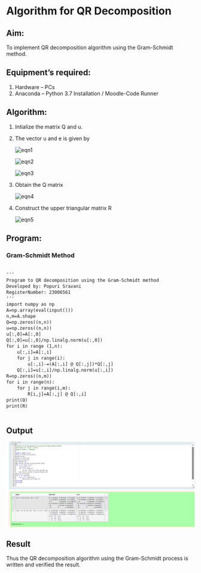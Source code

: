 # Algorithm for QR Decomposition
## Aim:

To implement QR decomposition algorithm using the Gram-Schmidt method.

## Equipment’s required:

1.	Hardware – PCs
2.	Anaconda – Python 3.7 Installation / Moodle-Code Runner

## Algorithm:
1.	Intialize the matrix Q and u.
2.	The vector u and e is given by

    ![eqn1](./ex4.jpg)

    ![eqn2](./ex6.jpg)

    ![eqn3](./ex3.jpg)

3.	Obtain the Q matrix   

    ![eqn4](./ex1.jpg)

4.	Construct the upper triangular matrix R

    ![eqn5](./ex2.jpg)



## Program:
### Gram-Schmidt Method
```

''' 
Program to QR decomposition using the Gram-Schmidt method
Developed by: Popuri Sravani
RegisterNumber: 23006561
'''
import numpy as np
A=np.array(eval(input()))
n,m=A.shape
Q=np.zeros((n,n))
u=np.zeros((n,n))
u[:,0]=A[:,0]
Q[:,0]=u[:,0]/np.linalg.norm(u[:,0])
for i in range (1,n):
    u[:,i]=A[:,i]
    for j in range(i):
        u[:,i]-=(A[:,i] @ Q[:,j])*Q[:,j]
    Q[:,i]=u[:,i]/np.linalg.norm(u[:,i])
R=np.zeros((n,m))
for i in range(n):
    for j in range(i,m):
        R[i,j]=A[:,j] @ Q[:,i]
print(Q)
print(R)
    
```

## Output

![Alt text](<2023-07-25 (22).png>)



## Result
Thus the QR decomposition algorithm using the Gram-Schmidt process is written and verified the result.